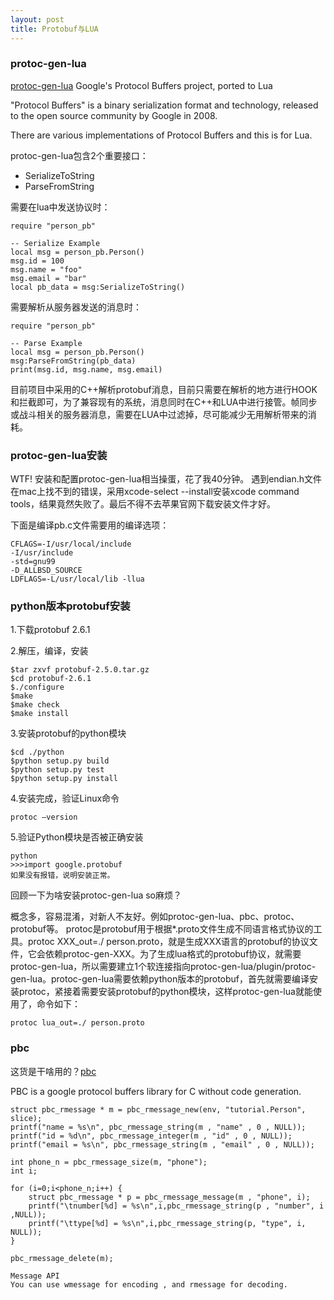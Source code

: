 ```yaml
---
layout: post
title: Protobuf与LUA
---
```


### protoc-gen-lua

[protoc-gen-lua](https://github.com/sean-lin/protoc-gen-lua) Google's Protocol Buffers project, ported to Lua

"Protocol Buffers" is a binary serialization format and technology, released to the open source community by Google in 2008.

There are various implementations of Protocol Buffers and this is for Lua.

protoc-gen-lua包含2个重要接口：

+ SerializeToString
+ ParseFromString

需要在lua中发送协议时：

	require "person_pb"

	-- Serialize Example
	local msg = person_pb.Person()
	msg.id = 100
	msg.name = "foo"
	msg.email = "bar"
	local pb_data = msg:SerializeToString()
	
需要解析从服务器发送的消息时：

	require "person_pb"
	
	-- Parse Example
	local msg = person_pb.Person()
	msg:ParseFromString(pb_data)
	print(msg.id, msg.name, msg.email)
	
目前项目中采用的C++解析protobuf消息，目前只需要在解析的地方进行HOOK和拦截即可，为了兼容现有的系统，消息同时在C++和LUA中进行接管。帧同步或战斗相关的服务器消息，需要在LUA中过滤掉，尽可能减少无用解析带来的消耗。

### protoc-gen-lua安装

WTF! 安装和配置protoc-gen-lua相当操蛋，花了我40分钟。
遇到endian.h文件在mac上找不到的错误，采用xcode-select --install安装xcode command tools，结果竟然失败了。最后不得不去苹果官网下载安装文件才好。

下面是编译pb.c文件需要用的编译选项：

	CFLAGS=-I/usr/local/include
	-I/usr/include
	-std=gnu99
	-D_ALLBSD_SOURCE
	LDFLAGS=-L/usr/local/lib -llua


### python版本protobuf安装

1.下载protobuf 2.6.1

2.解压，编译，安装

	$tar zxvf protobuf-2.5.0.tar.gz
	$cd protobuf-2.6.1 
	$./configure 
	$make 
	$make check 
	$make install

3.安装protobuf的python模块

	$cd ./python 
	$python setup.py build 
	$python setup.py test 
	$python setup.py install

4.安装完成，验证Linux命令 

	protoc –version

5.验证Python模块是否被正确安装 

	python 
	>>>import google.protobuf 
	如果没有报错，说明安装正常。
	
回顾一下为啥安装protoc-gen-lua so麻烦？

概念多，容易混淆，对新人不友好。例如protoc-gen-lua、pbc、protoc、protobuf等。
protoc是protobuf用于根据*.proto文件生成不同语言格式协议的工具。protoc XXX_out=./ person.proto，就是生成XXX语言的protobuf的协议文件，它会依赖protoc-gen-XXX。为了生成lua格式的protobuf协议，就需要protoc-gen-lua，所以需要建立1个软连接指向protoc-gen-lua/plugin/protoc-gen-lua。protoc-gen-lua需要依赖python版本的protobuf，首先就需要编译安装protoc，紧接着需要安装protobuf的python模块，这样protoc-gen-lua就能使用了，命令如下：

	protoc lua_out=./ person.proto

### pbc

这货是干啥用的？[pbc](https://github.com/cloudwu/pbc)

PBC is a google protocol buffers library for C without code generation.

	struct pbc_rmessage * m = pbc_rmessage_new(env, "tutorial.Person", slice);
	printf("name = %s\n", pbc_rmessage_string(m , "name" , 0 , NULL));
	printf("id = %d\n", pbc_rmessage_integer(m , "id" , 0 , NULL));
	printf("email = %s\n", pbc_rmessage_string(m , "email" , 0 , NULL));
	
	int phone_n = pbc_rmessage_size(m, "phone");
	int i;
	
	for (i=0;i<phone_n;i++) {
	    struct pbc_rmessage * p = pbc_rmessage_message(m , "phone", i);
	    printf("\tnumber[%d] = %s\n",i,pbc_rmessage_string(p , "number", i ,NULL));
	    printf("\ttype[%d] = %s\n",i,pbc_rmessage_string(p, "type", i, NULL));
	}
	
	pbc_rmessage_delete(m);
	
	Message API
	You can use wmessage for encoding , and rmessage for decoding.